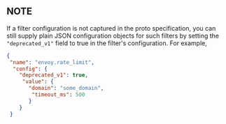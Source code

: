 ## NOTE

If a filter configuration is not captured in the proto specification, you can still supply plain JSON configuration objects
for such filters by setting the `"deprecated_v1"` field to true in the filter's configuration. For example,

```json
{ 
 "name": "envoy.rate_limit",
  "config": { 
    "deprecated_v1": true,
     "value": { 
       "domain": "some_domain",
        "timeout_ms": 500 
       }
    }
 }
```
